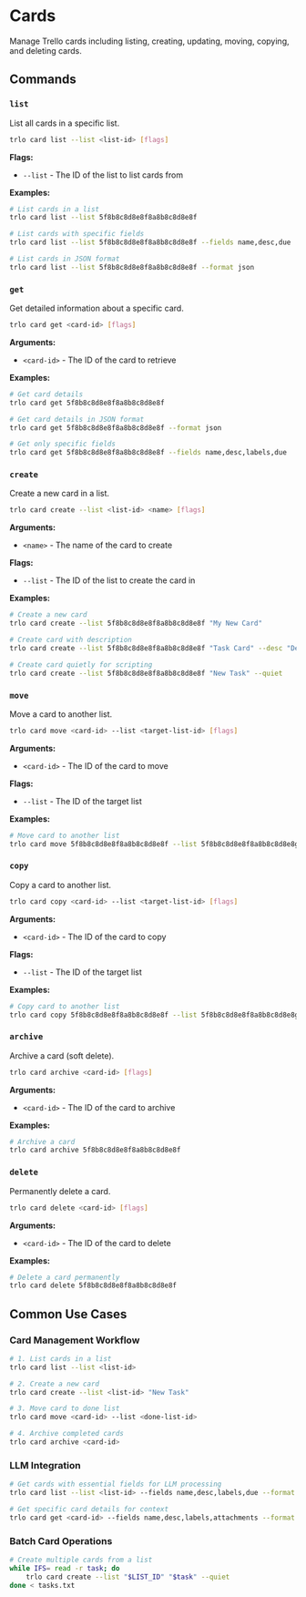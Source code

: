 # Cards

Manage Trello cards including listing, creating, updating, moving, copying, and deleting cards.

## Commands

### `list`
List all cards in a specific list.

```bash
trlo card list --list <list-id> [flags]
```

**Flags:**
- `--list` - The ID of the list to list cards from

**Examples:**
```bash
# List cards in a list
trlo card list --list 5f8b8c8d8e8f8a8b8c8d8e8f

# List cards with specific fields
trlo card list --list 5f8b8c8d8e8f8a8b8c8d8e8f --fields name,desc,due

# List cards in JSON format
trlo card list --list 5f8b8c8d8e8f8a8b8c8d8e8f --format json
```

### `get`
Get detailed information about a specific card.

```bash
trlo card get <card-id> [flags]
```

**Arguments:**
- `<card-id>` - The ID of the card to retrieve

**Examples:**
```bash
# Get card details
trlo card get 5f8b8c8d8e8f8a8b8c8d8e8f

# Get card details in JSON format
trlo card get 5f8b8c8d8e8f8a8b8c8d8e8f --format json

# Get only specific fields
trlo card get 5f8b8c8d8e8f8a8b8c8d8e8f --fields name,desc,labels,due
```

### `create`
Create a new card in a list.

```bash
trlo card create --list <list-id> <name> [flags]
```

**Arguments:**
- `<name>` - The name of the card to create

**Flags:**
- `--list` - The ID of the list to create the card in

**Examples:**
```bash
# Create a new card
trlo card create --list 5f8b8c8d8e8f8a8b8c8d8e8f "My New Card"

# Create card with description
trlo card create --list 5f8b8c8d8e8f8a8b8c8d8e8f "Task Card" --desc "Description of the task"

# Create card quietly for scripting
trlo card create --list 5f8b8c8d8e8f8a8b8c8d8e8f "New Task" --quiet
```

### `move`
Move a card to another list.

```bash
trlo card move <card-id> --list <target-list-id> [flags]
```

**Arguments:**
- `<card-id>` - The ID of the card to move

**Flags:**
- `--list` - The ID of the target list

**Examples:**
```bash
# Move card to another list
trlo card move 5f8b8c8d8e8f8a8b8c8d8e8f --list 5f8b8c8d8e8f8a8b8c8d8e8g
```

### `copy`
Copy a card to another list.

```bash
trlo card copy <card-id> --list <target-list-id> [flags]
```

**Arguments:**
- `<card-id>` - The ID of the card to copy

**Flags:**
- `--list` - The ID of the target list

**Examples:**
```bash
# Copy card to another list
trlo card copy 5f8b8c8d8e8f8a8b8c8d8e8f --list 5f8b8c8d8e8f8a8b8c8d8e8g
```

### `archive`
Archive a card (soft delete).

```bash
trlo card archive <card-id> [flags]
```

**Arguments:**
- `<card-id>` - The ID of the card to archive

**Examples:**
```bash
# Archive a card
trlo card archive 5f8b8c8d8e8f8a8b8c8d8e8f
```

### `delete`
Permanently delete a card.

```bash
trlo card delete <card-id> [flags]
```

**Arguments:**
- `<card-id>` - The ID of the card to delete

**Examples:**
```bash
# Delete a card permanently
trlo card delete 5f8b8c8d8e8f8a8b8c8d8e8f
```

## Common Use Cases

### Card Management Workflow
```bash
# 1. List cards in a list
trlo card list --list <list-id>

# 2. Create a new card
trlo card create --list <list-id> "New Task"

# 3. Move card to done list
trlo card move <card-id> --list <done-list-id>

# 4. Archive completed cards
trlo card archive <card-id>
```

### LLM Integration
```bash
# Get cards with essential fields for LLM processing
trlo card list --list <list-id> --fields name,desc,labels,due --format json --max-tokens 3000

# Get specific card details for context
trlo card get <card-id> --fields name,desc,labels,attachments --format json
```

### Batch Card Operations
```bash
# Create multiple cards from a list
while IFS= read -r task; do
    trlo card create --list "$LIST_ID" "$task" --quiet
done < tasks.txt
```
